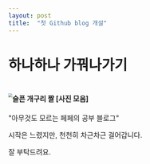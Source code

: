 ```yaml
---
layout: post
title:  "첫 Github blog 개설"
---
```


# 하나하나 가꿔나가기	




# <img src="https://blog.kakaocdn.net/dn/cydsAr/btqS6XJ0i61/Tn5DukyLcwbqQofzmCpLSk/img.jpg" alt="슬픈 개구리 짤 [사진 모음]" style="zoom: 50%;" />

"아무것도 모르는 페페의 공부 블로그"	

시작은 느렸지만, 천천히 차근차근 걸어갑니다.

잘 부탁드려요.
